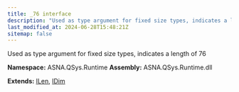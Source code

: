 ```yaml
---
title: _76 interface
description: "Used as type argument for fixed size types, indicates a length of 76  "
last_modified_at: 2024-06-28T15:48:21Z
sitemap: false
---
```


Used as type argument for fixed size types, indicates a length of 76 

**Namespace:** ASNA.QSys.Runtime
**Assembly:** ASNA.QSys.Runtime.dll

**Extends:** [ILen](/reference/runtime/qsys-runtime/i-len.html), [IDim](/reference/runtime/qsys-runtime/i-dim.html)
<br>
<br>
